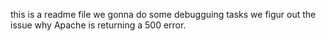 this is a readme file we gonna do some debugguing tasks we figur out the issue why Apache is returning a 500 error.
